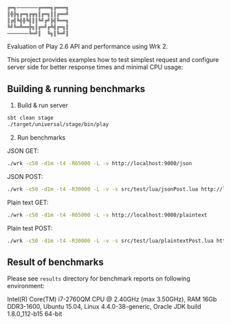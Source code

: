 ```sh
╔═╗───────╔═══╗╔═══╗
║╬╠╗╔═╗╔╦╗║╔═╗║║╔══╝
║╔╣╚╣╬╚╣║║╚╝╔╝╠╣╚══╗
╚╝╚═╩══╬╗║╔═╝╔╩╣╔═╗║
───────╚═╝║  ╚╗║╚═╝║
```

Evaluation of Play 2.6 API and performance using Wrk 2.

This project provides examples how to test simplest request and configure server side for better response times and minimal CPU usage:

## Building & running benchmarks
1. Build & run server
```sh
sbt clean stage
./target/universal/stage/bin/play
```

2. Run benchmarks

JSON GET:
```sh
./wrk -c50 -d1m -t4 -R65000 -L -v http://localhost:9000/json 
```

JSON POST:
```sh
./wrk -c50 -d1m -t4 -R30000 -L -v -s src/test/lua/jsonPost.lua http://localhost:9000/json 
```

Plain text GET:
```sh
./wrk -c50 -d1m -t4 -R65000 -L -v http://localhost:9000/plaintext 
```

Plain test POST:
```sh
./wrk -c50 -d1m -t4 -R30000 -L -v -s src/test/lua/plaintextPost.lua http://localhost:9000/plaintext 
```
## Result of benchmarks
Please see `results` directory for benchmark reports on following environment:

Intel(R) Core(TM) i7-2760QM CPU @ 2.40GHz (max 3.50GHz), RAM 16Gb DDR3-1600, Ubuntu 15.04, Linux 4.4.0-38-generic, Oracle JDK build 1.8.0_112-b15 64-bit